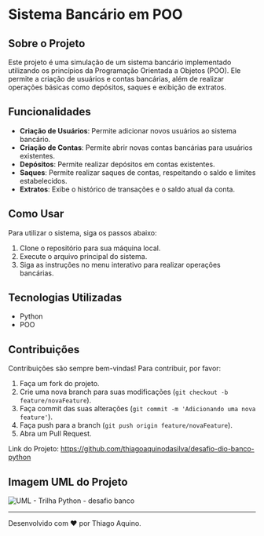 # Sistema Bancário em POO

## Sobre o Projeto
Este projeto é uma simulação de um sistema bancário implementado utilizando os princípios da Programação Orientada a Objetos (POO). Ele permite a criação de usuários e contas bancárias, além de realizar operações básicas como depósitos, saques e exibição de extratos.

## Funcionalidades
- **Criação de Usuários**: Permite adicionar novos usuários ao sistema bancário.
- **Criação de Contas**: Permite abrir novas contas bancárias para usuários existentes.
- **Depósitos**: Permite realizar depósitos em contas existentes.
- **Saques**: Permite realizar saques de contas, respeitando o saldo e limites estabelecidos.
- **Extratos**: Exibe o histórico de transações e o saldo atual da conta.

## Como Usar
Para utilizar o sistema, siga os passos abaixo:
1. Clone o repositório para sua máquina local.
2. Execute o arquivo principal do sistema.
3. Siga as instruções no menu interativo para realizar operações bancárias.

## Tecnologias Utilizadas
- Python
- POO

## Contribuições
Contribuições são sempre bem-vindas! Para contribuir, por favor:
1. Faça um fork do projeto.
2. Crie uma nova branch para suas modificações (`git checkout -b feature/novaFeature`).
3. Faça commit das suas alterações (`git commit -m 'Adicionando uma nova feature'`).
4. Faça push para a branch (`git push origin feature/novaFeature`).
5. Abra um Pull Request.


Link do Projeto: https://github.com/thiagoaquinodasilva/desafio-dio-banco-python

## Imagem UML do Projeto
![UML - Trilha Python - desafio banco](https://github.com/thiagoaquinodasilva/desafio-dio-banco-python/assets/92541911/4ced8fab-ea4e-4936-ac23-8a4cbe798240)

---

Desenvolvido com ❤️ por Thiago Aquino.

